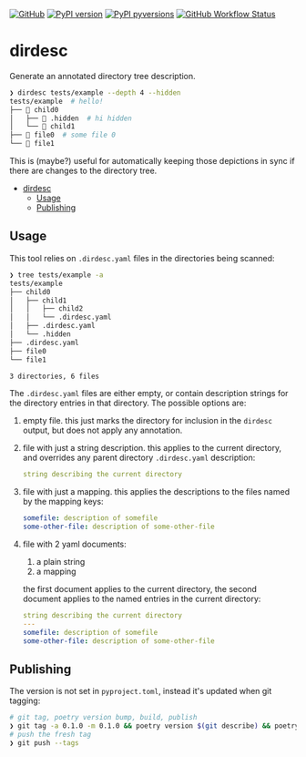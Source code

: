 [![GitHub](https://img.shields.io/badge/GitHub-noahp/dirdesc-8da0cb?style=for-the-badge&logo=github)](https://github.com/noahp/dirdesc)
[![PyPI
version](https://img.shields.io/pypi/v/dirdesc.svg?style=for-the-badge&logo=PyPi&logoColor=white)](https://pypi.org/project/dirdesc/)
[![PyPI
pyversions](https://img.shields.io/pypi/pyversions/dirdesc.svg?style=for-the-badge&logo=python&logoColor=white&color=ff69b4)](https://pypi.python.org/pypi/dirdesc/)
[![GitHub Workflow Status](https://img.shields.io/github/workflow/status/noahp/dirdesc/main-ci/main?logo=github-actions&logoColor=white&style=for-the-badge)](https://github.com/noahp/dirdesc/actions)

# dirdesc

Generate an annotated directory tree description.

```bash
❯ dirdesc tests/example --depth 4 --hidden
tests/example  # hello!
├── 📂 child0
│   ├── 📄 .hidden  # hi hidden
│   └── 📂 child1
├── 📄 file0  # some file 0
└── 📄 file1
```

This is (maybe?) useful for automatically keeping those depictions in sync if
there are changes to the directory tree.

<!-- markdown-toc-cli -->

- [dirdesc](#dirdesc)
  - [Usage](#usage)
  - [Publishing](#publishing)

<!-- markdown-toc-cli-end -->

## Usage

This tool relies on `.dirdesc.yaml` files in the directories being scanned:

```bash
❯ tree tests/example -a
tests/example
├── child0
│   ├── child1
│   │   ├── child2
│   │   └── .dirdesc.yaml
│   ├── .dirdesc.yaml
│   └── .hidden
├── .dirdesc.yaml
├── file0
└── file1

3 directories, 6 files
```

The `.dirdesc.yaml` files are either empty, or contain description strings for
the directory entries in that directory. The possible options are:

1. empty file. this just marks the directory for inclusion in the `dirdesc`
   output, but does not apply any annotation.

2. file with just a string description. this applies to the current directory,
   and overrides any parent directory `.dirdesc.yaml` description:

   ```yaml
   string describing the current directory
   ```

3. file with just a mapping. this applies the descriptions to the files named by
   the mapping keys:

   ```yaml
   somefile: description of somefile
   some-other-file: description of some-other-file
   ```

4. file with 2 yaml documents:

   1. a plain string
   2. a mapping

   the first document applies to the current directory, the second document
   applies to the named entries in the current directory:

   ```yaml
   string describing the current directory
   ---
   somefile: description of somefile
   some-other-file: description of some-other-file
   ```

## Publishing

The version is not set in `pyproject.toml`, instead it's updated when git
tagging:

```bash
# git tag, poetry version bump, build, publish
❯ git tag -a 0.1.0 -m 0.1.0 && poetry version $(git describe) && poetry build && poetry publish
# push the fresh tag
❯ git push --tags
```
